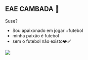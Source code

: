 ## EAE CAMBADA 🤙
Suse?
- Sou apaixonado em jogar +futebol
- minha paixão é futebol
- sem o futebol não existo❤️‍🩹

<!--
**69luigi69/69luigi69** is a ✨ _special_ ✨ repository because its `README.md` (this file) appears on your GitHub profile.

Here are some ideas to get you started:

- 🔭 I’m currently working on ...
- 🌱 I’m currently learning ...
- 👯 I’m looking to collaborate on ...
- 🤔 I’m looking for help with ...
- 💬 Ask me about ...
- 📫 How to reach me: ...
- 😄 Pronouns: ...
- ⚡ Fun fact: ...
-->
![](https://media1.tenor.com/m/GujNeOnkENEAAAAC/ronaldo.gif)
